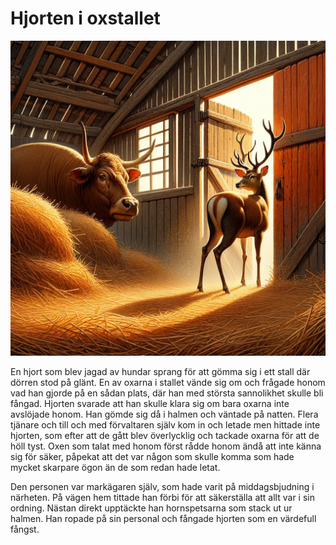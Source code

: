 # Hjorten i oxstallet

<img src="2.png" width="512">

En hjort som blev jagad av hundar sprang för att gömma sig i ett stall där dörren stod på glänt. En av oxarna i stallet vände sig om och frågade honom vad han gjorde på en sådan plats, där han med största sannolikhet skulle bli fångad. Hjorten svarade att han skulle klara sig om bara oxarna inte avslöjade honom. Han gömde sig då i halmen och väntade på natten. Flera tjänare och till och med förvaltaren själv kom in och letade men hittade inte hjorten, som efter att de gått blev överlycklig och tackade oxarna för att de höll tyst. Oxen som talat med honom först rådde honom ändå att inte känna sig för säker, påpekat att det var någon som skulle komma som hade mycket skarpare ögon än de som redan hade letat.

Den personen var markägaren själv, som hade varit på middagsbjudning i närheten. På vägen hem tittade han förbi för att säkerställa att allt var i sin ordning. Nästan direkt upptäckte han hornspetsarna som stack ut ur halmen. Han ropade på sin personal och fångade hjorten som en värdefull fångst.
